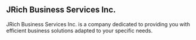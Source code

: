## JRich Business Services Inc.

JRich Business Services Inc. is a company dedicated to providing you with efficient business solutions adapted to your specific needs.
